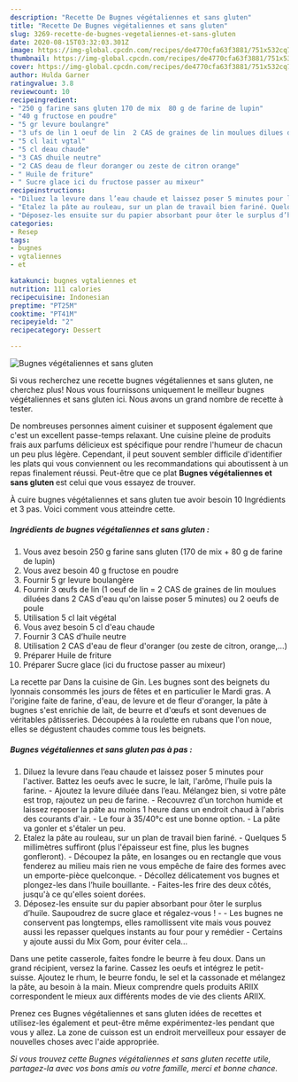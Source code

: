 ```yaml
---
description: "Recette De Bugnes végétaliennes et sans gluten"
title: "Recette De Bugnes végétaliennes et sans gluten"
slug: 3269-recette-de-bugnes-vegetaliennes-et-sans-gluten
date: 2020-08-15T03:32:03.301Z
image: https://img-global.cpcdn.com/recipes/de4770cfa63f3881/751x532cq70/bugnes-vegetaliennes-et-sans-gluten-photo-principale-de-la-recette.jpg
thumbnail: https://img-global.cpcdn.com/recipes/de4770cfa63f3881/751x532cq70/bugnes-vegetaliennes-et-sans-gluten-photo-principale-de-la-recette.jpg
cover: https://img-global.cpcdn.com/recipes/de4770cfa63f3881/751x532cq70/bugnes-vegetaliennes-et-sans-gluten-photo-principale-de-la-recette.jpg
author: Hulda Garner
ratingvalue: 3.8
reviewcount: 10
recipeingredient:
- "250 g farine sans gluten 170 de mix  80 g de farine de lupin"
- "40 g fructose en poudre"
- "5 gr levure boulangre"
- "3 ufs de lin 1 oeuf de lin  2 CAS de graines de lin moulues dilues dans 2 CAS deau quon laisse poser 5 minutes ou 2 oeufs de poule"
- "5 cl lait vgtal"
- "5 cl deau chaude"
- "3 CAS dhuile neutre"
- "2 CAS deau de fleur doranger ou zeste de citron orange"
- " Huile de friture"
- " Sucre glace ici du fructose passer au mixeur"
recipeinstructions:
- "Diluez la levure dans l’eau chaude et laissez poser 5 minutes pour l&#39;activer. Battez les oeufs avec le sucre, le lait, l&#39;arôme, l’huile puis la farine. Ajoutez la levure diluée dans l’eau. Mélangez bien, si votre pâte est trop, rajoutez un peu de farine. Recouvrez d’un torchon humide et laissez reposer la pâte au moins 1 heure dans un endroit chaud à l&#39;abris des courants d&#39;air. Le four à 35/40°c est une bonne option. La pâte va gonler et s&#39;étaler un peu."
- "Etalez la pâte au rouleau, sur un plan de travail bien fariné. Quelques 5 millimètres suffiront (plus l&#39;épaisseur est fine, plus les bugnes gonfleront). Découpez la pâte, en losanges ou en rectangle que vous fenderez au milieu mais rien ne vous empêche de faire des formes avec un emporte-pièce quelconque. Décollez délicatement vos bugnes et plongez-les dans l’huile bouillante. Faites-les frire des deux côtés, jusqu&#39;à ce qu&#39;elles soient dorées."
- "Déposez-les ensuite sur du papier absorbant pour ôter le surplus d’huile. Saupoudrez de sucre glace et régalez-vous !  Les bugnes ne conservent pas longtemps, elles ramollissent vite mais vous pouvez aussi les repasser quelques instants au four pour y remédier Certains y ajoute aussi du Mix Gom, pour éviter cela..."
categories:
- Resep
tags:
- bugnes
- vgtaliennes
- et

katakunci: bugnes vgtaliennes et 
nutrition: 111 calories
recipecuisine: Indonesian
preptime: "PT25M"
cooktime: "PT41M"
recipeyield: "2"
recipecategory: Dessert

---
```



![Bugnes végétaliennes et sans gluten](https://img-global.cpcdn.com/recipes/de4770cfa63f3881/751x532cq70/bugnes-vegetaliennes-et-sans-gluten-photo-principale-de-la-recette.jpg)

Si vous recherchez une recette bugnes végétaliennes et sans gluten, ne cherchez plus! Nous vous fournissons uniquement le meilleur bugnes végétaliennes et sans gluten ici. Nous avons un grand nombre de recette à tester.

De nombreuses personnes aiment cuisiner et supposent également que c'est un excellent passe-temps relaxant. Une cuisine pleine de produits frais aux parfums délicieux est spécifique pour rendre l'humeur de chacun un peu plus légère. Cependant, il peut souvent sembler difficile d'identifier les plats qui vous conviennent ou les recommandations qui aboutissent à un repas finalement réussi. Peut-être que ce plat <strong> Bugnes végétaliennes et sans gluten </strong> est celui que vous essayez de trouver.

<!--inarticleads1-->

À cuire bugnes végétaliennes et sans gluten tue avoir besoin 10 Ingrédients et 3 pas. Voici comment vous atteindre cette.

##### Ingrédients de bugnes végétaliennes et sans gluten :

1. Vous avez besoin 250 g farine sans gluten (170 de mix + 80 g de farine de lupin)
1. Vous avez besoin 40 g fructose en poudre
1. Fournir 5 gr levure boulangère
1. Fournir 3 œufs de lin (1 oeuf de lin = 2 CAS de graines de lin moulues diluées dans 2 CAS d&#39;eau qu&#39;on laisse poser 5 minutes) ou 2 oeufs de poule
1. Utilisation 5 cl lait végétal
1. Vous avez besoin 5 cl d&#39;eau chaude
1. Fournir 3 CAS d’huile neutre
1. Utilisation 2 CAS d&#39;eau de fleur d&#39;oranger (ou zeste de citron, orange,...)
1. Préparer  Huile de friture
1. Préparer  Sucre glace (ici du fructose passer au mixeur)


La recette par Dans la cuisine de Gin. Les bugnes sont des beignets du lyonnais consommés les jours de fêtes et en particulier le Mardi gras. A l&#39;origine faite de farine, d&#39;eau, de levure et de fleur d&#39;oranger, la pâte à bugnes s&#39;est enrichie de lait, de beurre et d&#39;œufs et sont devenues de véritables pâtisseries. Découpées à la roulette en rubans que l&#39;on noue, elles se dégustent chaudes comme tous les beignets. 

<!--inarticleads2-->

##### Bugnes végétaliennes et sans gluten pas à pas :

1. Diluez la levure dans l’eau chaude et laissez poser 5 minutes pour l&#39;activer. Battez les oeufs avec le sucre, le lait, l&#39;arôme, l’huile puis la farine. - Ajoutez la levure diluée dans l’eau. Mélangez bien, si votre pâte est trop, rajoutez un peu de farine. - Recouvrez d’un torchon humide et laissez reposer la pâte au moins 1 heure dans un endroit chaud à l&#39;abris des courants d&#39;air. - Le four à 35/40°c est une bonne option. - La pâte va gonler et s&#39;étaler un peu.
1. Etalez la pâte au rouleau, sur un plan de travail bien fariné. - Quelques 5 millimètres suffiront (plus l&#39;épaisseur est fine, plus les bugnes gonfleront). - Découpez la pâte, en losanges ou en rectangle que vous fenderez au milieu mais rien ne vous empêche de faire des formes avec un emporte-pièce quelconque. - Décollez délicatement vos bugnes et plongez-les dans l’huile bouillante. - Faites-les frire des deux côtés, jusqu&#39;à ce qu&#39;elles soient dorées.
1. Déposez-les ensuite sur du papier absorbant pour ôter le surplus d’huile. Saupoudrez de sucre glace et régalez-vous ! -  - Les bugnes ne conservent pas longtemps, elles ramollissent vite mais vous pouvez aussi les repasser quelques instants au four pour y remédier - Certains y ajoute aussi du Mix Gom, pour éviter cela...


Dans une petite casserole, faites fondre le beurre à feu doux. Dans un grand récipient, versez la farine. Cassez les oeufs et intégrez le petit-suisse. Ajoutez le rhum, le beurre fondu, le sel et la cassonade et mélangez la pâte, au besoin à la main. Mieux comprendre quels produits ARIIX correspondent le mieux aux différents modes de vie des clients ARIIX. 

<!--inarticleads1-->

<p>
Prenez ces Bugnes végétaliennes et sans gluten idées de recettes et utilisez-les également et peut-être même expérimentez-les pendant que vous y allez. La zone de cuisson est un endroit merveilleux pour essayer de nouvelles choses avec l'aide appropriée.
</p>

<p>
<i>Si vous trouvez cette Bugnes végétaliennes et sans gluten recette utile, partagez-la avec vos bons amis ou votre famille, merci et bonne chance.</i>
</p>
